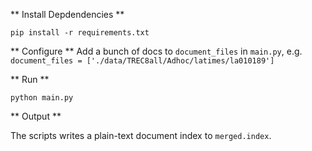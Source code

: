 ** Install Depdendencies **

`pip install -r requirements.txt`

** Configure **
Add a bunch of docs to `document_files` in `main.py`, e.g. `document_files = ['./data/TREC8all/Adhoc/latimes/la010189']`

** Run **

`python main.py`

** Output **

The scripts writes a plain-text document index to `merged.index`.
